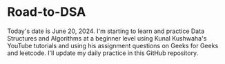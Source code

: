 # Road-to-DSA
Today's date is June 20, 2024. I'm starting to learn and practice Data Structures and Algorithms at a beginner level using Kunal Kushwaha's YouTube tutorials and using his assignment questions on Geeks for Geeks and leetcode. I'll update my daily practice in this GitHub repository.
